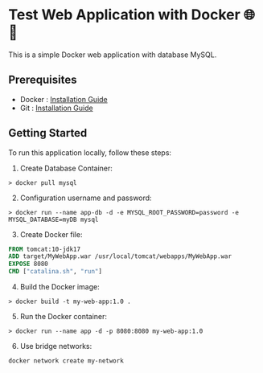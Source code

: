 # Test Web Application with Docker :globe_with_meridians::whale:

This is a simple Docker web application with database MySQL.

## Prerequisites

- Docker : [Installation Guide](https://docs.docker.com/get-docker/)
- Git : [Installation Guide](https://git-scm.com/book/en/v2/Getting-Started-Installing-Git)

## Getting Started

To run this application locally, follow these steps:

1. Create Database Container:

```CMD
> docker pull mysql
```

2. Configuration username and password:

```CMD
> docker run --name app-db -d -e MYSQL_ROOT_PASSWORD=password -e MYSQL_DATABASE=myDB mysql
```

3. Create Docker file:

```Dockerfile
FROM tomcat:10-jdk17
ADD target/MyWebApp.war /usr/local/tomcat/webapps/MyWebApp.war
EXPOSE 8080
CMD ["catalina.sh", "run"]
```

4. Build the Docker image:

```CMD
> docker build -t my-web-app:1.0 .
```

5. Run the Docker container:

```CMD
> docker run --name app -d -p 8080:8080 my-web-app:1.0
```

6. Use bridge networks:

```CMD
docker network create my-network
```
